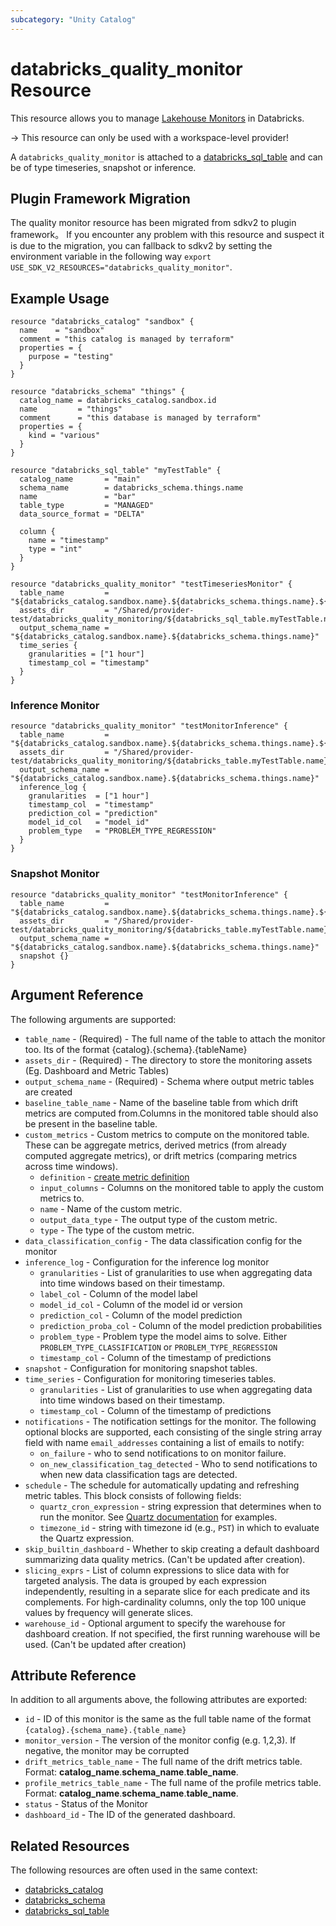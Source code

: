 ```yaml
---
subcategory: "Unity Catalog"
---
```

# databricks_quality_monitor Resource

This resource allows you to manage [Lakehouse Monitors](https://docs.databricks.com/en/lakehouse-monitoring/index.html) in Databricks. 

-> This resource can only be used with a workspace-level provider!

A `databricks_quality_monitor` is attached to a [databricks_sql_table](sql_table.md) and can be of type timeseries, snapshot or inference.

## Plugin Framework Migration

The quality monitor resource has been migrated from sdkv2 to plugin framework。 If you encounter any problem with this resource and suspect it is due to the migration, you can fallback to sdkv2 by setting the environment variable in the following way `export USE_SDK_V2_RESOURCES="databricks_quality_monitor"`.

## Example Usage

```hcl
resource "databricks_catalog" "sandbox" {
  name    = "sandbox"
  comment = "this catalog is managed by terraform"
  properties = {
    purpose = "testing"
  }
}

resource "databricks_schema" "things" {
  catalog_name = databricks_catalog.sandbox.id
  name         = "things"
  comment      = "this database is managed by terraform"
  properties = {
    kind = "various"
  }
}

resource "databricks_sql_table" "myTestTable" {
  catalog_name       = "main"
  schema_name        = databricks_schema.things.name
  name               = "bar"
  table_type         = "MANAGED"
  data_source_format = "DELTA"

  column {
    name = "timestamp"
    type = "int"
  }
}

resource "databricks_quality_monitor" "testTimeseriesMonitor" {
  table_name         = "${databricks_catalog.sandbox.name}.${databricks_schema.things.name}.${databricks_sql_table.myTestTable.name}"
  assets_dir         = "/Shared/provider-test/databricks_quality_monitoring/${databricks_sql_table.myTestTable.name}"
  output_schema_name = "${databricks_catalog.sandbox.name}.${databricks_schema.things.name}"
  time_series {
    granularities = ["1 hour"]
    timestamp_col = "timestamp"
  }
}
```

### Inference Monitor

```hcl
resource "databricks_quality_monitor" "testMonitorInference" {
  table_name         = "${databricks_catalog.sandbox.name}.${databricks_schema.things.name}.${databricks_table.myTestTable.name}"
  assets_dir         = "/Shared/provider-test/databricks_quality_monitoring/${databricks_table.myTestTable.name}"
  output_schema_name = "${databricks_catalog.sandbox.name}.${databricks_schema.things.name}"
  inference_log {
    granularities  = ["1 hour"]
    timestamp_col  = "timestamp"
    prediction_col = "prediction"
    model_id_col   = "model_id"
    problem_type   = "PROBLEM_TYPE_REGRESSION"
  }
}
```
### Snapshot Monitor
```hcl
resource "databricks_quality_monitor" "testMonitorInference" {
  table_name         = "${databricks_catalog.sandbox.name}.${databricks_schema.things.name}.${databricks_table.myTestTable.name}"
  assets_dir         = "/Shared/provider-test/databricks_quality_monitoring/${databricks_table.myTestTable.name}"
  output_schema_name = "${databricks_catalog.sandbox.name}.${databricks_schema.things.name}"
  snapshot {}
}
```

## Argument Reference

The following arguments are supported:

* `table_name` - (Required) - The full name of the table to attach the monitor too. Its of the format {catalog}.{schema}.{tableName}
* `assets_dir` - (Required) - The directory to store the monitoring assets (Eg. Dashboard and Metric Tables)
* `output_schema_name` - (Required) - Schema where output metric tables are created
* `baseline_table_name` - Name of the baseline table from which drift metrics are computed from.Columns in the monitored table should also be present in the baseline
table.
* `custom_metrics` - Custom metrics to compute on the monitored table. These can be aggregate metrics, derived metrics (from already computed aggregate metrics), or drift metrics (comparing metrics across time windows).
    * `definition` - [create metric definition](https://docs.databricks.com/en/lakehouse-monitoring/custom-metrics.html#create-definition)
    * `input_columns` - Columns on the monitored table to apply the custom metrics to.
    * `name` - Name of the custom metric.
    * `output_data_type` - The output type of the custom metric.
    * `type` - The type of the custom metric.
* `data_classification_config` - The data classification config for the monitor
* `inference_log` - Configuration for the inference log monitor
    * `granularities` -  List of granularities to use when aggregating data into time windows based on their timestamp.
    * `label_col` - Column of the model label
    * `model_id_col` - Column of the model id or version
    * `prediction_col` - Column of the model prediction
    * `prediction_proba_col` - Column of the model prediction probabilities
    * `problem_type` - Problem type the model aims to solve. Either `PROBLEM_TYPE_CLASSIFICATION` or `PROBLEM_TYPE_REGRESSION`
    * `timestamp_col` - Column of the timestamp of predictions
* `snapshot` - Configuration for monitoring snapshot tables.
* `time_series` - Configuration for monitoring timeseries tables.
    * `granularities` -  List of granularities to use when aggregating data into time windows based on their timestamp.
    * `timestamp_col` - Column of the timestamp of predictions
* `notifications` - The notification settings for the monitor.  The following optional blocks are supported, each consisting of the single string array field with name `email_addresses` containing a list of emails to notify:
    * `on_failure` - who to send notifications to on monitor failure.
    * `on_new_classification_tag_detected` - Who to send notifications to when new data classification tags are detected.
* `schedule` - The schedule for automatically updating and refreshing metric tables.  This block consists of following fields:
    * `quartz_cron_expression` - string expression that determines when to run the monitor. See [Quartz documentation](https://www.quartz-scheduler.org/documentation/quartz-2.3.0/tutorials/crontrigger.html) for examples.
    * `timezone_id` - string with timezone id (e.g., `PST`) in which to evaluate the Quartz expression.
* `skip_builtin_dashboard` - Whether to skip creating a default dashboard summarizing data quality metrics.  (Can't be updated after creation).
* `slicing_exprs` - List of column expressions to slice data with for targeted analysis. The data is grouped by each expression independently, resulting in a separate slice for each predicate and its complements. For high-cardinality columns, only the top 100 unique values by frequency will generate slices.
* `warehouse_id` - Optional argument to specify the warehouse for dashboard creation. If not specified, the first running warehouse will be used.  (Can't be updated after creation)

## Attribute Reference

In addition to all arguments above, the following attributes are exported:

* `id` -  ID of this monitor is the same as the full table name of the format `{catalog}.{schema_name}.{table_name}`
* `monitor_version` - The version of the monitor config (e.g. 1,2,3). If negative, the monitor may be corrupted
* `drift_metrics_table_name` - The full name of the drift metrics table. Format: __catalog_name__.__schema_name__.__table_name__.
* `profile_metrics_table_name` - The full name of the profile metrics table. Format: __catalog_name__.__schema_name__.__table_name__.
* `status` - Status of the Monitor 
* `dashboard_id` - The ID of the generated dashboard.

## Related Resources

The following resources are often used in the same context:

* [databricks_catalog](catalog.md)
* [databricks_schema](schema.md)
* [databricks_sql_table](sql_table.md)
